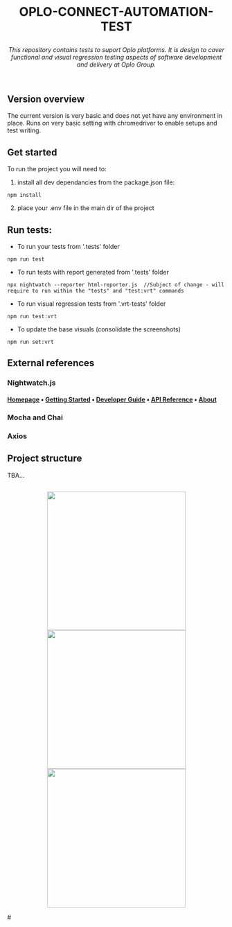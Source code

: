 <p align="center">
  <img src="https://www.myoplo.co.uk/wp-content/themes/oplo/images/logo-col.png" onerror="this.onerror=null;this.src='https://i.giphy.com/gw3IWyGkC0rsazTi.gif';" alt="">
</p>

#  <p align="center"><strong><b> OPLO-CONNECT-AUTOMATION-TEST</b></strong></p>

<p align="center"><i>This repository contains tests to suport Oplo platforms. It is design to cover functional and visual regression testing aspects of software development and delivery at Oplo Group. </i></p>

##
<p align="center">
  <img src="https://i.giphy.com/media/gw3IWyGkC0rsazTi/giphy.webp" onerror="this.onerror=null;this.src='https://i.giphy.com/gw3IWyGkC0rsazTi.gif';" alt="">
</p>

## Version overview

The current version is very basic and does not yet have any environment in place. Runs on very basic setting with chromedriver to enable setups and test writing.

## Get started

To run the project you will need to:

1. install all dev dependancies from the package.json file:
```
npm install
```

2. place your .env file in the main dir of the project

## Run tests:
* To run your tests from '.tests' folder
```
npm run test 
```

* To run tests with report generated from '.tests' folder
```
npx nightwatch --reporter html-reporter.js  //Subject of change - will require to run within the "tests" and "test:vrt" commands
```

* To run visual regression tests from '.vrt-tests' folder
```
npm run test:vrt
```

* To update the base visuals (consolidate the screenshots)
```
npm run set:vrt
```

## External references 
### Nightwatch.js
#### [Homepage](https://nightwatchjs.org) &bullet; [Getting Started](https://nightwatchjs.org/gettingstarted) &bullet; [Developer Guide](https://nightwatchjs.org/guide) &bullet; [API Reference](https://nightwatchjs.org/api) &bullet; [About](https://nightwatchjs.org/about)

### Mocha and Chai

### Axios


## Project structure
TBA...


##
<p align="center">
<img src="https://i.giphy.com/media/Ap2eq2OHLfXTrQEduQ/giphy-downsized.gif" onerror="this.onerror=null;this.src='https://i.giphy.com/Ap2eq2OHLfXTrQEduQ.gif';" alt="" width="320px" height="320px"><img src="https://i.giphy.com/media/319s4ds2BBT1QqWceU/giphy-downsized.gif" onerror="this.onerror=null;this.src='https://i.giphy.com/319s4ds2BBT1QqWceU.gif';" alt="" width="320px" height="320px"><img src="https://i.giphy.com/media/9XzgLKwgJCsW9ra7aX/giphy.webp" onerror="this.onerror=null;this.src='https://i.giphy.com/9XzgLKwgJCsW9ra7aX.gif';" alt="" width="320px" height="320px">
  </p>
  #



